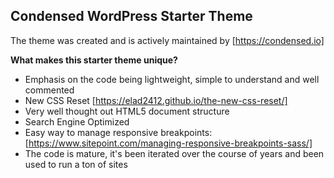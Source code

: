 Condensed WordPress Starter Theme
---------------------

The theme was created and is actively maintained by [https://condensed.io]

**What makes this starter theme unique?**

  - Emphasis on the code being lightweight, simple to understand and well commented
  - New CSS Reset [https://elad2412.github.io/the-new-css-reset/]
  - Very well thought out HTML5 document structure
  - Search Engine Optimized
  - Easy way to manage responsive breakpoints: [https://www.sitepoint.com/managing-responsive-breakpoints-sass/]
  - The code is mature, it's been iterated over the course of years and been used to run a ton of sites
